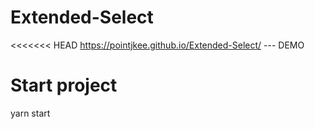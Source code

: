 # Extended-Select
<<<<<<< HEAD
https://pointjkee.github.io/Extended-Select/  --- DEMO

# Start project
yarn start
